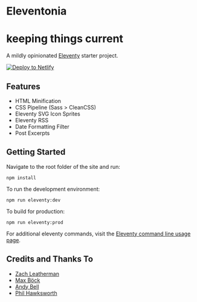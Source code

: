 # Eleventonia
# keeping things current

A mildly opinionated [Eleventy](https://11ty.dev) starter project.

[![Deploy to Netlify](https://www.netlify.com/img/deploy/button.svg)](https://app.netlify.com/start/deploy?repository=https://github.com/mattdecamp/eleventonia)  

## Features

* HTML Minification
* CSS Pipeline (Sass > CleanCSS)
* Eleventy SVG Icon Sprites
* Eleventy RSS
* Date Formatting Filter
* Post Excerpts

## Getting Started

Navigate to the root folder of the site and run:

```
npm install
```

To run the development environment:

```
npm run eleventy:dev
```

To build for production:

```
npm run eleventy:prod
```

For additional eleventy commands, visit the [Eleventy command line usage page](https://www.11ty.dev/docs/usage/).

## Credits and Thanks To

* [Zach Leatherman](https://11ty.dev)
* [Max Böck](https://github.com/maxboeck/eleventastic)
* [Andy Bell](https://github.com/hankchizljaw/hylia)
* [Phil Hawksworth](https://github.com/philhawksworth/eleventyone)
